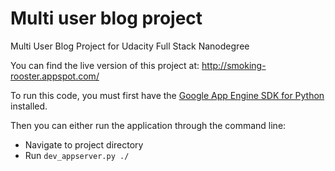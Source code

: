 # Multi user blog project
Multi User Blog Project for Udacity Full Stack Nanodegree

You can find the live version of this project at: http://smoking-rooster.appspot.com/

To run this code, you must first have the [Google App Engine SDK for Python](https://cloud.google.com/appengine/downloads) installed.


Then you can either run the application through the command line: 
  - Navigate to project directory
  - Run `dev_appserver.py ./`


